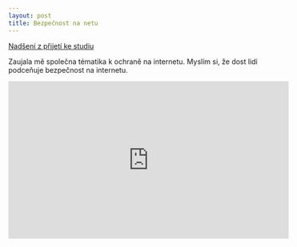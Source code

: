 ```yaml
---
layout: post
title: Bezpečnost na netu
---
```

<a href="http://www.hejbatka.cz/gif/1631">Nadšení z přijetí ke studiu</a>

Zaujala mě společna tématika k ochraně na internetu. Myslím si, že dost lidí podceňuje bezpečnost na internetu. 

<iframe width="560" height="315" src="https://www.youtube.com/embed/WMiirBYZmfQ" frameborder="0" allowfullscreen></iframe> 
